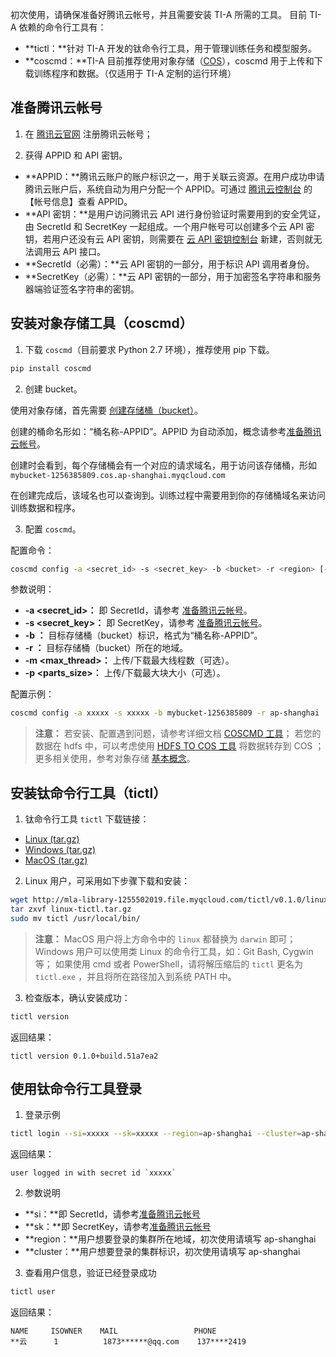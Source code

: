初次使用，请确保准备好腾讯云帐号，并且需要安装 TI-A 所需的工具。
目前 TI-A 依赖的命令行工具有：

- **tictl：**针对 TI-A 开发的钛命令行工具，用于管理训练任务和模型服务。
- **coscmd：**TI-A 目前推荐使用对象存储（[COS](https://console.cloud.tencent.com/cos)），coscmd 用于上传和下载训练程序和数据。（仅适用于 TI-A 定制的运行环境）
<span id = "start"></span>

## 准备腾讯云帐号
1. 在 [腾讯云官网](https://cloud.tencent.com) 注册腾讯云帐号；

2. 获得 APPID 和 API 密钥。

- **APPID：**腾讯云账户的账户标识之一，用于关联云资源。在用户成功申请腾讯云账户后，系统自动为用户分配一个 APPID。可通过  [腾讯云控制台](https://console.cloud.tencent.com/developer) 的【帐号信息】查看 APPID。
- **API 密钥：**是用户访问腾讯云 API 进行身份验证时需要用到的安全凭证，由 SecretId 和 SecretKey 一起组成。一个用户帐号可以创建多个云 API 密钥，若用户还没有云 API 密钥，则需要在 [云 API 密钥控制台](https://console.cloud.tencent.com/capi) 新建，否则就无法调用云 API 接口。
- **SecretId（必需）：**云 API 密钥的一部分，用于标识 API 调用者身份。
- **SecretKey（必需）：**云 API 密钥的一部分，用于加密签名字符串和服务器端验证签名字符串的密钥。

## 安装对象存储工具（coscmd）
1. 下载 `coscmd`（目前要求 Python 2.7 环境），推荐使用 pip 下载。

```bash
pip install coscmd
```

2. 创建 bucket。

使用对象存储，首先需要 [创建存储桶（bucket）](https://console.cloud.tencent.com/cos/bucket)。

创建的桶命名形如：“桶名称-APPID”。APPID 为自动添加，概念请参考[准备腾讯云帐号](#准备腾讯云帐号)。

 创建时会看到，每个存储桶会有一个对应的请求域名，用于访问该存储桶，形如`mybucket-1256385809.cos.ap-shanghai.myqcloud.com`

 在创建完成后，该域名也可以查询到。训练过程中需要用到你的存储桶域名来访问训练数据和程序。

3. 配置 `coscmd`。

 配置命令：

 ```bash
coscmd config -a <secret_id> -s <secret_key> -b <bucket> -r <region> [-m  <max_thread>] [-p <parts_size>]
```

 参数说明：  

 - **-a <secret_id>：** 即 SecretId，请参考 [准备腾讯云帐号](#准备腾讯云帐号)。
 - **-s <secret_key>：** 即 SecretKey，请参考 [准备腾讯云帐号](#准备腾讯云帐号)。
 - **-b <bucket>：** 目标存储桶（bucket）标识，格式为“桶名称-APPID”。
 - **-r <region>：** 目标存储桶（bucket）所在的地域。
 - **-m <max_thread>：**  上传/下载最大线程数（可选）。
 - **-p <parts_size>：** 上传/下载最大块大小（可选）。 

 配置示例：
 ```bash
coscmd config -a xxxxx -s xxxxx -b mybucket-1256385809 -r ap-shanghai
```

 >**注意：**
 >若安装、配置遇到问题，请参考详细文档 [COSCMD 工具](https://cloud.tencent.com/document/product/436/10976)；
 >若您的数据在 hdfs 中，可以考虑使用 [HDFS TO COS 工具](https://cloud.tencent.com/document/product/436/7212) 将数据转存到 COS ；
 >更多相关使用，参考对象存储 [基本概念](https://cloud.tencent.com/document/product/436/6225)。

##  安装钛命令行工具（tictl）

1. 钛命令行工具 `tictl` 下载链接：

- [Linux (tar.gz)](http://mla-library-1255502019.cossh.myqcloud.com/tictl/v0.1.0/linux-tictl.tar.gz)
- [Windows (tar.gz)](http://mla-library-1255502019.cossh.myqcloud.com/tictl/v0.1.0/windows-tictl.tar.gz)
- [MacOS (tar.gz)](http://mla-library-1255502019.cossh.myqcloud.com/tictl/v0.1.0/darwin-tictl.tar.gz)

2. Linux 用户，可采用如下步骤下载和安装：

 ```bash
wget http://mla-library-1255502019.file.myqcloud.com/tictl/v0.1.0/linux-tictl.tar.gz
tar zxvf linux-tictl.tar.gz
sudo mv tictl /usr/local/bin/
```
> **注意：**
> MacOS 用户将上方命令中的 `linux` 都替换为 `darwin` 即可；
> Windows 用户可以使用类 Linux 的命令行工具，如：Git Bash, Cygwin 等；
> 如果使用 cmd 或者 PowerShell，请将解压缩后的 `tictl` 更名为 `tictl.exe` ，并且将所在路径加入到系统 PATH 中。

3. 检查版本，确认安装成功：

```bash
tictl version
```

返回结果：
```
tictl version 0.1.0+build.51a7ea2
```
 
## 使用钛命令行工具登录
1. 登录示例

```bash
tictl login --si=xxxxx --sk=xxxxx --region=ap-shanghai --cluster=ap-shanghai
```

返回结果：
```
user logged in with secret id `xxxxx`
```

2. 参数说明

- **si：**即 SecretId，请参考[准备腾讯云帐号](#准备腾讯云帐号)
- **sk：**即 SecretKey，请参考[准备腾讯云帐号](#准备腾讯云帐号)
- **region：**用户想要登录的集群所在地域，初次使用请填写 ap-shanghai
- **cluster：**用户想要登录的集群标识，初次使用请填写 ap-shanghai

3. 查看用户信息，验证已经登录成功

```bash
tictl user
```

返回结果：
```
NAME     ISOWNER    MAIL                 PHONE
**云      1          1873******@qq.com    137****2419
```





